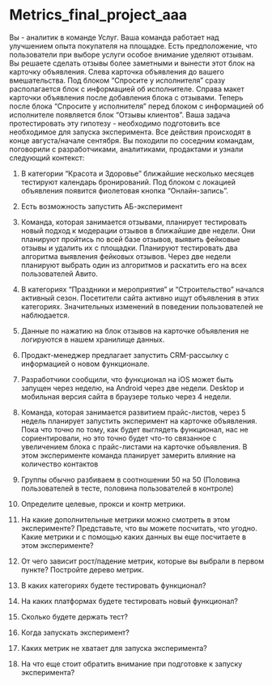 # Metrics_final_project_aaa
Вы - аналитик в команде Услуг.
Ваша команда работает над улучшением опыта покупателя на площадке. Есть предположение, что пользователи при выборе услуги особое внимание уделяют отзывам. Вы решаете сделать отзывы более заметными и вынести этот блок на карточку объявления.
Слева карточка объявления до вашего вмешательства. Под блоком “Спросите у исполнителя” сразу располагается блок с информацией об исполнителе. Справа макет карточки объявления после добавления блока с отзывами. Теперь после блока “Спросите у исполнителя” перед блоком с информацией об исполнителе появляется блок “Отзывы клиентов”.
Ваша задача протестировать эту гипотезу - необходимо подготовить все необходимое для запуска эксперимента.
Все действия происходят в конце августа/начале сентября.
Вы походили по соседним командам, поговорили с разработчиками, аналитиками, продактами и узнали следующий контекст:
1) В категории “Красота и Здоровье” ближайшие несколько месяцев тестируют календарь бронирований. Под блоком с локацией объявления появится фиолетовая кнопка “Онлайн-запись”.
2) Есть возможность запустить АБ-эксперимент
3) Команда, которая занимается отзывами, планирует тестировать новый
подход к модерации отзывов в ближайшие две недели. Они планируют пройтись по всей базе отзывов, выявить фейковые отзывы и удалить их с площадки. Планируют тестировать два алгоритма выявления фейковых отзывов. Через две недели планируют выбрать один из алгоритмов и раскатить его на всех пользователей Авито.
4) В категориях “Праздники и мероприятия” и “Строительство” начался активный сезон. Посетители сайта активно ищут объявления в этих категориях. Значительных изменений в поведении пользователей не
наблюдается.
5) Данные по нажатию на блок отзывов на карточке объявления не
логируются в нашем хранилище данных.
6) Продакт-менеджер предлагает запустить CRM-рассылку с информацией
о новом функционале.
7) Разработчики сообщили, что функционал на iOS может быть запущен
через неделю, на Android через две недели. Desktop и мобильная версия
сайта в браузере только через 4 недели.
8) Команда, которая занимается развитием прайс-листов, через 5 недель
планирует запустить эксперимент на карточке объявления. Пока что точно по тому, как будет выглядеть функционал, нас не сориентировали, но это точно будет что-то связанное с увеличением блока с прайс-листами на карточке объявления. В этом эксперименте команда планирует замерить влияние на количество контактов
9) Группы обычно разбиваем в соотношении 50 на 50 (Половина пользователей в тесте, половина пользователей в контроле)




1) Определите целевые, прокси и контр метрики.
2) На какие дополнительные метрики можно смотреть в этом
эксперименте? Представьте, что вы можете посчитать, что угодно. Какие метрики и с помощью каких данных вы еще посчитаете в этом эксперименте?
3) От чего зависит рост/падение метрик, которые вы выбрали в первом пункте? Постройте дерево метрик.
4) В каких категориях будете тестировать функционал?
5) На каких платформах будете тестировать новый функционал?
6) Сколько будете держать тест?
7) Когда запускать эксперимент?
8) Каких метрик не хватает для запуска эксперимента?
9) На что еще стоит обратить внимание при подготовке к запуску
эксперимента?
